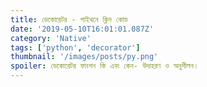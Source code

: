 ```yaml
---
title: ডেকোরেটর - পাইথনে ক্লিন কোড
date: '2019-05-10T16:01:01.087Z'
category: 'Native'
tags: ['python', 'decorator']
thumbnail: '/images/posts/py.png'
spoiler: ডেকোরেটর ফাংশন কি এবং কেন- উদাহরণ ও অনুশীলন।
---
```

